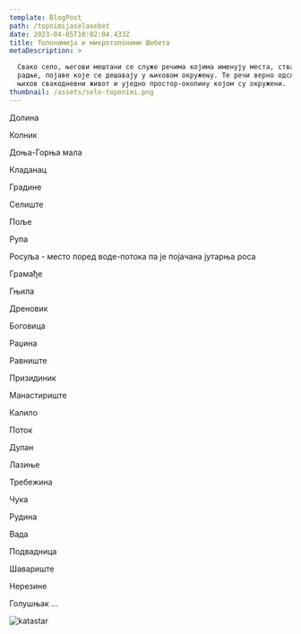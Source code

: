 ```yaml
---
template: BlogPost
path: /topnimijaselasebet
date: 2023-04-05T10:02:04.433Z
title: Топонимија и микротопоними Шебета
metaDescription: >

  Свако село, његови мештани се служе речима којима именују места, ствари,
  радње, појаве које се дешавају у њиховом окружењу. Те речи верно одсликавају
  њихов свакодневни живот и уједно простор-околину којом су окружени.
thumbnail: /assets/selo-toponimi.png
---
```

Долина

Колник

Доња-Горња мала

Кладанац

Градине

Селиште

Поље

Рупа

Росуља - место поред воде-потока па је појачана јутарња роса

Грамађе

Гњила

Дреновик

Боговица

Раџина

Равниште

Призидиник

Манастириште

Калило

Поток

Дулан

Лазиње

Требежина

Чука

Рудина

Вада

Подвадница

Шавариште

Нерезине

Голушњак ...

![katastar](/assets/finish+++++++++++++++++.jpg "toponimi sa katastra")

![]()
